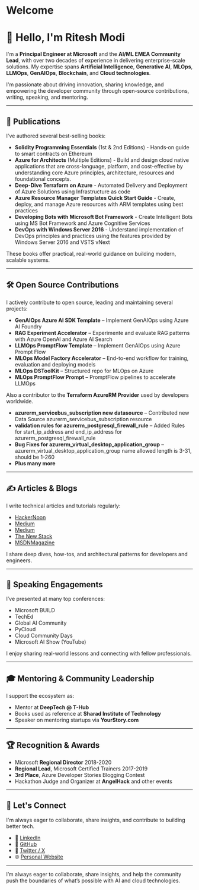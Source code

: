 # Welcome

# 👋 Hello, I'm Ritesh Modi

I'm a **Principal Engineer at Microsoft** and the **AI/ML EMEA Community Lead**, with over two decades of experience in delivering enterprise-scale solutions. My expertise spans **Artificial Intelligence**, **Generative AI**, **MLOps**, **LLMOps**, **GenAIOps**, **Blockchain**, and **Cloud technologies**.

I'm passionate about driving innovation, sharing knowledge, and empowering the developer community through open-source contributions, writing, speaking, and mentoring.

---

## 📘 Publications

I've authored several best-selling books:

- **Solidity Programming Essentials** (1st & 2nd Editions) - Hands‑on guide to smart contracts on Ethereum
- **Azure for Architects** (Multiple Editions) - Build and design cloud native applications that are cross-language, platform, and cost-effective by understanding core Azure principles, architecture, resources and foundational concepts.
- **Deep-Dive Terraform on Azure** - Automated Delivery and Deployment of Azure Solutions using Infrastructure as code
- **Azure Resource Manager Templates Quick Start Guide** - Create, deploy, and manage Azure resources with ARM templates using best practices
- **Developing Bots with Microsoft Bot Framework** - Create Intelligent Bots using MS Bot Framework and Azure Cognitive Services
- **DevOps with Windows Server 2016** - Understand implementation of DevOps principles and practices using the features provided by Windows Server 2016 and VSTS vNext

These books offer practical, real-world guidance on building modern, scalable systems.

---

## 🛠️ Open Source Contributions

I actively contribute to open source, leading and maintaining several projects:

- **GenAIOps Azure AI SDK Template** – Implement GenAIOps using Azure AI Foundry
- **RAG Experiment Accelerator** – Experimente and evaluate RAG patterns with Azure OpenAI and Azure AI Search
- **LLMOps PromptFlow Template** – Implement GenAIOps using Azure Prompt Flow
- **MLOps Model Factory Accelerator** – End-to-end workflow for training, evaluation and deploying models
- **MLOps DSToolKit** – Structured repo for MLOps on Azure
- **MLOps PromptFlow Prompt** – PromptFlow pipelines to accelerate LLMOps

Also a contributor to the **Terraform AzureRM Provider** used by developers worldwide.

- **azurerm_servicebus_subscription new datasource** – Contributed new Data Source azurerm_servicebus_subscription resource
- **validation rules for azurerm_postgresql_firewall_rule** – Added Rules for start_ip_address and end_ip_address for azurerm_postgresql_firewall_rule
- **Bug Fixes for azurerm_virtual_desktop_application_group** – azurerm_virtual_desktop_application_group name allowed length is 3-31, should be 1-260
- **Plus many more** 

---

## ✍️ Articles & Blogs

I write technical articles and tutorials regularly:

- [HackerNoon](https://hackernoon.com/about/riteshmodi)
- [Medium](https://medium.com/@ritesh.modi)
- [Medium](https://medium.com/@scorchsp1)
- [The New Stack](https://thenewstack.io/author/riteshmodi/)
- [MSDNMagazine](https://learn.microsoft.com/en-us/archive/msdn-magazine/2015/april/windows-powershell-authoring-desired-state-configuration-custom-resources)

I share deep dives, how-tos, and architectural patterns for developers and engineers.

---

## 🎤 Speaking Engagements

I’ve presented at many top conferences:

- Microsoft BUILD
- TechEd
- Global AI Community
- PyCloud
- Cloud Community Days
- Microsoft AI Show (YouTube)

I enjoy sharing real-world lessons and connecting with fellow professionals.

---

## 🎓 Mentoring & Community Leadership

I support the ecosystem as:

- Mentor at **DeepTech @ T-Hub**
- Books used as reference at **Sharad Institute of Technology**
- Speaker on mentoring startups via **YourStory.com**

---

## 🏆 Recognition & Awards

- Microsoft **Regional Director** 2018-2020
- **Regional Lead**, Microsoft Certified Trainers 2017-2019
- **3rd Place**, Azure Developer Stories Blogging Contest
- Hackathon Judge and Organizer at **AngelHack** and other events

---

## 🤝 Let's Connect

I'm always eager to collaborate, share insights, and contribute to building better tech.

- 🔗 [LinkedIn](https://www.linkedin.com/in/ritesh-modi)
- 🔗 [GitHub](https://github.com/ritesh-modi)
- 🔗 [Twitter / X](https://www.x.com/automationnext)
- 🌐 [Personal Website](https://www.riteshmodi.com)

---

I’m always eager to collaborate, share insights, and help the community push the boundaries of what’s possible with AI and cloud technologies.
